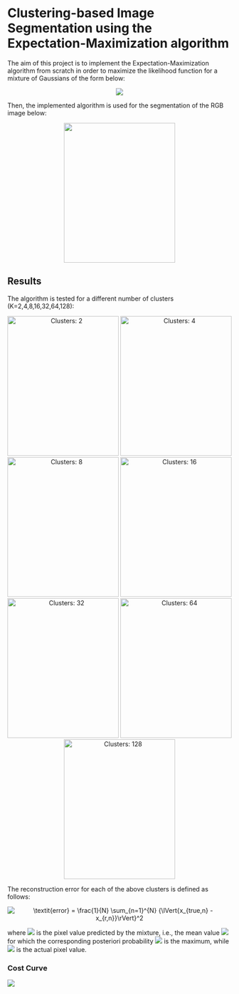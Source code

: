 # Clustering-based Image Segmentation using the Expectation-Maximization algorithm
The aim of this project is to implement the Expectation-Maximization algorithm from scratch in order to maximize the likelihood function for a mixture of Gaussians of the form below:


<p align="center">
<img src="https://latex.codecogs.com/gif.latex?p(x)&space;=&space;\sum_{k=1}^{K}&space;\pi_{k}\prod_{d=1}^{D}&space;\frac{1}{\sqrt{2&space;\pi&space;\sigma_k^2}}\&space;e^{-\frac{1}{2\sigma_k^2}&space;(x_d&space;-&space;\mu_{kd})^2&space;}&space;\hspace{0.5cm}"/>
</p>


Then, the implemented algorithm is used for the segmentation of the RGB image below:
<p align="center">
<img src="https://github.com/ChryssaNab/aueb-machine_learning/blob/master/EM-algorithm/images/im.jpg" height="314" width="250"/>
</p>


## Results
The algorithm is tested for a different number of clusters (K=2,4,8,16,32,64,128):

<p align="center">
    <img title="Clusters: 2" src="https://github.com/ChryssaNab/aueb-machine_learning/blob/master/EM-algorithm/output/2_Categories.jpg" height="314" width="250"/>
        <img title="Clusters: 4" src="https://github.com/ChryssaNab/aueb-machine_learning/blob/master/EM-algorithm/output/4_Categories.jpg" height="314" width="250"/>
        <img title="Clusters: 8" src="https://github.com/ChryssaNab/aueb-machine_learning/blob/master/EM-algorithm/output/8_Categories.jpg" height="314" width="250"/>
    <img title="Clusters: 16" src="https://github.com/ChryssaNab/aueb-machine_learning/blob/master/EM-algorithm/output/16_Categories.jpg" height="314" width="250"/>
    <img title="Clusters: 32" src="https://github.com/ChryssaNab/aueb-machine_learning/blob/master/EM-algorithm/output/32_Categories.jpg" height="314" width="250"/>
    <img title="Clusters: 64" src="https://github.com/ChryssaNab/aueb-machine_learning/blob/master/EM-algorithm/output/64_Categories.jpg" height="314" width="250"/>
    <img title="Clusters: 128" src="https://github.com/ChryssaNab/aueb-machine_learning/blob/master/EM-algorithm/output/128_Categories.jpg" height="314" width="250"/>
   </p>

The reconstruction error for each of the above clusters is defined as follows:

<p align="center">
<img src="https://latex.codecogs.com/gif.latex?\textit{error}&space;=&space;\frac{1}{N}&space;\sum_{n=1}^{N}&space;{\lVert{x_{true,n}&space;-&space;x_{r,n}}\rVert}^2" title="\textit{error} = \frac{1}{N} \sum_{n=1}^{N} {\lVert{x_{true,n} - x_{r,n}}\rVert}^2" />
</p>

where <img src="https://latex.codecogs.com/gif.latex?x_{r,n}" /> is the pixel value predicted by the mixture, i.e., the mean value <img src="https://latex.codecogs.com/gif.latex?\mu_k" /> for which the corresponding posteriori probability <img src="https://latex.codecogs.com/gif.latex?\gamma(z_k)" /> is the maximum, while <img src="https://latex.codecogs.com/gif.latex?x_{true,n}" /> is the actual pixel value.



### Cost Curve 
<img src="https://github.com/ChryssaNab/aueb-machine_learning/blob/master/EM-algorithm/report/Project_2_files/cost_curve.png"/>
